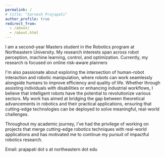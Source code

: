 ```yaml
---
permalink: /
# title: "Sarvesh Prajapati"
author_profile: true
redirect_from: 
  - /about/
  - /about.html
---
```


I am a second-year Masters student in the Robotics program at Northeastern University. My research interests span across robot perception, machine learning, control, and optimization. Currently, my research is focused on online risk-aware planners

I'm also passionate about exploring the intersection of human-robot interaction and robotic manipulation, where robots can work seamlessly alongside humans to improve efficiency and quality of life. Whether through assisting individuals with disabilities or enhancing industrial workflows, I believe that intelligent robots have the potential to revolutionize various sectors. My work has aimed at bridging the gap between theoretical advancements in robotics and their practical applications, ensuring that cutting-edge technologies can be deployed to solve meaningful, real-world challenges.

Throughout my academic journey, I’ve had the privilege of working on projects that merge cutting-edge robotics techniques with real-world applications and has motivated me to continue my pursuit of impactful robotics research.

Email: prajapati dot s at northeastern dot edu